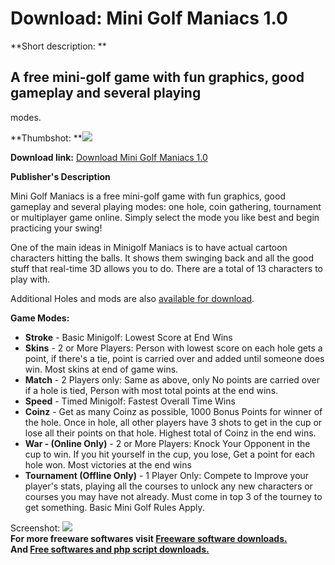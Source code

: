 # Download: Mini Golf Maniacs 1.0

**Short description: **

## A free mini-golf game with fun graphics, good gameplay and several playing
modes.

  
**Thumbshot: **![](http://www.freewarefiles.com/screenshot/minigolfmaniacs_md.jpg)   
  
**Download link:** [Download Mini Golf Maniacs 1.0](http://freesoftwares.boysofts.com/Mini-Golf-Maniacs_program_34179.html)  
  

**Publisher's Description**  
  

Mini Golf Maniacs is a free mini-golf game with fun graphics, good gameplay
and several playing modes: one hole, coin gathering, tournament or multiplayer
game online. Simply select the mode you like best and begin practicing your
swing!

One of the main ideas in Minigolf Maniacs is to have actual cartoon characters
hitting the balls. It shows them swinging back and all the good stuff that
real-time 3D allows you to do. There are a total of 13 characters to play
with.

Additional Holes and mods are also [available for
download](http://minigolfmaniacs.sourceforge.net/holes.htm).

**Game Modes:**

  * **Stroke** \- Basic Minigolf: Lowest Score at End Wins 
  * **Skins** \- 2 or More Players: Person with lowest score on each hole gets a point, if there's a tie, point is carried over and added until someone does win. Most skins at end of game wins. 
  * **Match** \- 2 Players only: Same as above, only No points are carried over if a hole is tied, Person with most total points at the end wins. 
  * **Speed** \- Timed Minigolf: Fastest Overall Time Wins 
  * **Coinz** \- Get as many Coinz as possible, 1000 Bonus Points for winner of the hole. Once in hole, all other players have 3 shots to get in the cup or lose all their points on that hole. Highest total of Coinz in the end wins. 
  * **War - (Online Only)** \- 2 or More Players: Knock Your Opponent in the cup to win. If you hit yourself in the cup, you lose, Get a point for each hole won. Most victories at the end wins 
  * **Tournament (Offline Only)** \- 1 Player Only: Compete to Improve your player's stats, playing all the courses to unlock any new characters or courses you may have not already. Must come in top 3 of the tourney to get something. Basic Mini Golf Rules Apply. 

  
  
Screenshot: ![](http://www.freewarefiles.com/screenshot/minigolfmaniacs.jpg)  
**For more freeware softwares visit [Freeware software downloads.](http://freesoftwares.boysofts.com/)**   
**And [Free softwares and php script downloads.](http://www.boysofts.com/)**

